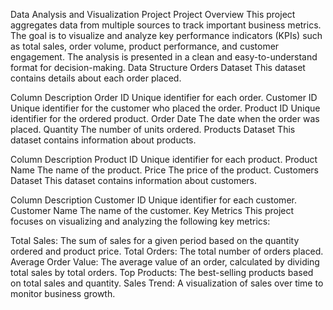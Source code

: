Data Analysis and Visualization Project
Project Overview
This project aggregates data from multiple sources to track important business metrics. The goal is to visualize and analyze key performance indicators (KPIs) such as total sales, order volume, product performance, and customer engagement. The analysis is presented in a clean and easy-to-understand format for decision-making.
Data Structure
Orders Dataset
This dataset contains details about each order placed.

Column	Description
Order ID	Unique identifier for each order.
Customer ID	Unique identifier for the customer who placed the order.
Product ID	Unique identifier for the ordered product.
Order Date	The date when the order was placed.
Quantity	The number of units ordered.
Products Dataset
This dataset contains information about products.

Column	Description
Product ID	Unique identifier for each product.
Product Name	The name of the product.
Price	The price of the product.
Customers Dataset
This dataset contains information about customers.

Column	Description
Customer ID	Unique identifier for each customer.
Customer Name	The name of the customer.
Key Metrics
This project focuses on visualizing and analyzing the following key metrics:

Total Sales: The sum of sales for a given period based on the quantity ordered and product price.
Total Orders: The total number of orders placed.
Average Order Value: The average value of an order, calculated by dividing total sales by total orders.
Top Products: The best-selling products based on total sales and quantity.
Sales Trend: A visualization of sales over time to monitor business growth.
